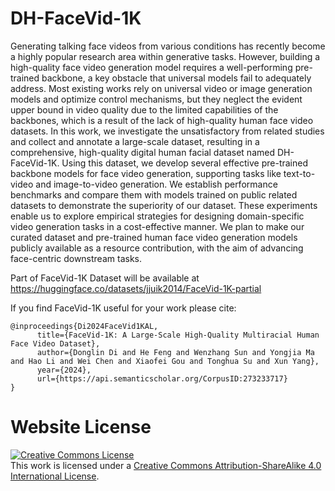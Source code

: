 # DH-FaceVid-1K
Generating talking face videos from various conditions has recently become a highly popular research area within generative tasks. However, building a high-quality face video generation model requires a well-performing pre-trained backbone, a key obstacle that universal models fail to adequately address. Most existing works rely on universal video or image generation models and optimize control mechanisms, but they neglect the evident upper bound in video quality due to the limited capabilities of the backbones, which is a result of the lack of high-quality human face video datasets. In this work, we investigate the unsatisfactory from related studies and collect and annotate a large-scale dataset, resulting in a comprehensive, high-quality digital human facial dataset named DH-FaceVid-1K. Using this dataset, we develop several effective pre-trained backbone models for face video generation, supporting tasks like text-to-video and image-to-video generation. We establish performance benchmarks and compare them with models trained on public related datasets to demonstrate the superiority of our dataset. These experiments enable us to explore empirical strategies for designing domain-specific video generation tasks in a cost-effective manner. We plan to make our curated dataset and pre-trained human face video generation models publicly available as a resource contribution, with the aim of advancing face-centric downstream tasks.

Part of FaceVid-1K Dataset will be available at https://huggingface.co/datasets/jjuik2014/FaceVid-1K-partial

If you find FaceVid-1K useful for your work please cite:
```
@inproceedings{Di2024FaceVid1KAL,
      title={FaceVid-1K: A Large-Scale High-Quality Multiracial Human Face Video Dataset},
      author={Donglin Di and He Feng and Wenzhang Sun and Yongjia Ma and Hao Li and Wei Chen and Xiaofei Gou and Tonghua Su and Xun Yang},
      year={2024},
      url={https://api.semanticscholar.org/CorpusID:273233717}
}
```

# Website License
<a rel="license" href="http://creativecommons.org/licenses/by-sa/4.0/"><img alt="Creative Commons License" style="border-width:0" src="https://i.creativecommons.org/l/by-sa/4.0/88x31.png" /></a><br />This work is licensed under a <a rel="license" href="http://creativecommons.org/licenses/by-sa/4.0/">Creative Commons Attribution-ShareAlike 4.0 International License</a>.
